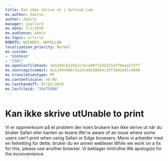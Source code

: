 ```yaml
---
title: Kan ikke skrive ut i Outlook.com
ms.author: daeite
author: daeite
manager: joallard
ms.date: 7/2/2019
ms.audience: Admin
ms.topic: article
ROBOTS: NOINDEX, NOFOLLOW
localization_priority: Normal
ms.custom:
- "8000046"
- "2507"
ms.openlocfilehash: 3a920dc6128e2c7ece6077a35d15aff9eaa5737f
ms.sourcegitcommit: 0a11493406c51ed1481586b4c35f1bd2441c4d40
ms.translationtype: MT
ms.contentlocale: nb-NO
ms.lasthandoff: 07/02/2019
ms.locfileid: "35475508"
---
```

# <a name="unable-to-print"></a><span data-ttu-id="65698-102">Kan ikke skrive ut</span><span class="sxs-lookup"><span data-stu-id="65698-102">Unable to print</span></span>

<span data-ttu-id="65698-103">Vi er oppmerksom på et problem der noen brukere kan ikke skrive ut når du bruker Safari eller kanten av lesere.</span><span class="sxs-lookup"><span data-stu-id="65698-103">We're aware of an issue where some users can't print when using Safari or Edge browsers.</span></span> <span data-ttu-id="65698-104">Mens vi arbeider med en feilretting for dette, bruker du en annen webleser.</span><span class="sxs-lookup"><span data-stu-id="65698-104">While we work on a fix for this, please use another browser.</span></span> <span data-ttu-id="65698-105">Vi beklager inntrufne.</span><span class="sxs-lookup"><span data-stu-id="65698-105">We apologize for the inconvenience.</span></span>